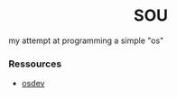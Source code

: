 <div align="center">
    <h1>
      SOU
    </h1>
</div>

my attempt at programming a simple "os"

### Ressources

- [osdev](https://wiki.osdev.org/Expanded_Main_Page)

